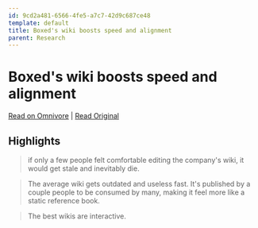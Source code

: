 ```yaml
---
id: 9cd2a481-6566-4fe5-a7c7-42d9c687ce48
template: default
title: Boxed's wiki boosts speed and alignment
parent: Research
---
```


# Boxed's wiki boosts speed and alignment

[Read on Omnivore](https://omnivore.app/me/https-e-customeriomail-com-e-c-ey-jlb-w-fpb-f-9-p-zci-6-im-rn-vh-18bc878a1d8) | [Read Original](https://e.customeriomail.com/e/c/eyJlbWFpbF9pZCI6ImRnVHYyQVVBQUpqaGxST1g0WlVUQVl2RVU2bnNEc1NYMUN6bnI1SnFXdz09IiwiaHJlZiI6Imh0dHBzOi8vd3d3Lm5vdGlvbi5zby9jdXN0b21lcnMvYm94ZWQ_dXRtX2NhbXBhaWduPVVwZ3JhZGUrQ2FtcGFpZ24rLStCbG9jaytMaW1pdCtSZWFjaGVkKy0rSDErMjAyM1x1MDAyNnV0bV9jYW1wYWlnbnR5cGU9YmVoYXZpb3JhbFx1MDAyNnV0bV9jb250ZW50PUVtYWlsKzMrLStPdGhlcit0ZWFtc1x1MDAyNnV0bV9tZWRpdW09ZW1haWxcdTAwMjZ1dG1fc291cmNlPWN1c3RvbWVyLmlvIiwiaW50ZXJuYWwiOiJlZmQ4MDViYzBhZDcxMjk4ZTE5NTEzIiwibGlua19pZCI6MTA4fQ/a6685e3b0669d73501cf36b239051f88843a16d877b777afdbea445646fc483d)

## Highlights

> if only a few people felt comfortable editing the company's wiki, it would get stale and inevitably die.

> The average wiki gets outdated and useless fast. It's published by a couple people to be consumed by many, making it feel more like a static reference book.

> The best wikis are interactive.


